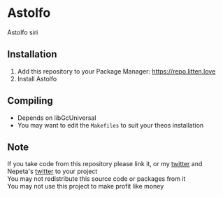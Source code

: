 # Astolfo
Astolfo siri

## Installation
1. Add this repository to your Package Manager: https://repo.litten.love
2. Install Astolfo

## Compiling
  - Depends on libGcUniversal
  - You may want to edit the `Makefiles` to suit your theos installation

## Note
If you take code from this repository please link it, or my [twitter](https://twitter.com/schneelittchen) and Nepeta's [twitter](https://twitter.com/NepetaDev) to your project  
You may not redistribute this source code or packages from it  
You may not use this project to make profit like money
